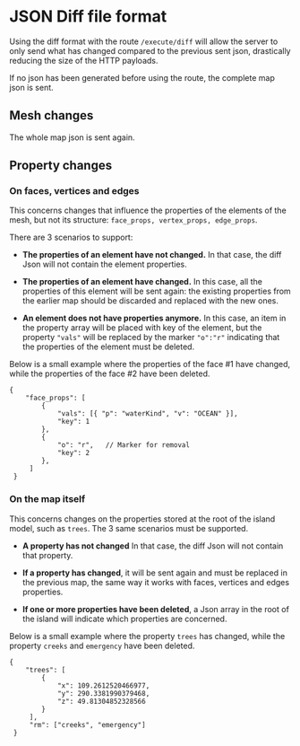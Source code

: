 # JSON Diff file format

Using the diff format with the route `/execute/diff` will allow the server to only send what has changed 
compared to the previous sent json, drastically reducing the size of the HTTP payloads.

If no json has been generated before using the route, the complete map json is sent.

## Mesh changes

The whole map json is sent again.

## Property changes

### On faces, vertices and edges

This concerns changes that influence the properties of the elements of the mesh, but not its structure: `face_props, vertex_props, edge_props`.

There are 3 scenarios to support:

- **The properties of an element have not changed.** In that case, the diff Json will not contain the element properties.

- **The properties of an element have changed.** In this case, all the properties of this element 
will be sent again: the existing properties from the earlier map should be discarded and replaced with the new ones.

- **An element does not have properties anymore.** In this case, an item in the property array 
will be placed with key of the element, but the property `"vals"` will be replaced by the marker 
`"o":"r"` indicating that the properties of the element must be deleted.

Below is a small example where the properties of the face #1 have changed, while the properties of the face #2 have been deleted.
```
{
    "face_props": [
        {
            "vals": [{ "p": "waterKind", "v": "OCEAN" }],
            "key": 1 
        },
        {
            "o": "r",   // Marker for removal
            "key": 2 
        },
     ]
 }
```

### On the map itself

This concerns changes on the properties stored at the root of the island model, such as `trees`.
The 3 same scenarios must be supported.

- **A property has not changed** In that case, the diff Json will not contain that property.

- **If a property has changed**, it will be sent again and must be replaced in the previous map, 
the same way it works with faces, vertices and edges properties.

- **If one or more properties have been deleted**, a Json array in the root of the island will indicate which properties are concerned. 

Below is a small example where the property `trees` has changed, while the property `creeks` and `emergency` have been deleted.
```
{
    "trees": [
        {
            "x": 109.2612520466977,
            "y": 290.3381990379468,
            "z": 49.81304852328566
        }
     ],
     "rm": ["creeks", "emergency"]
 }
```
